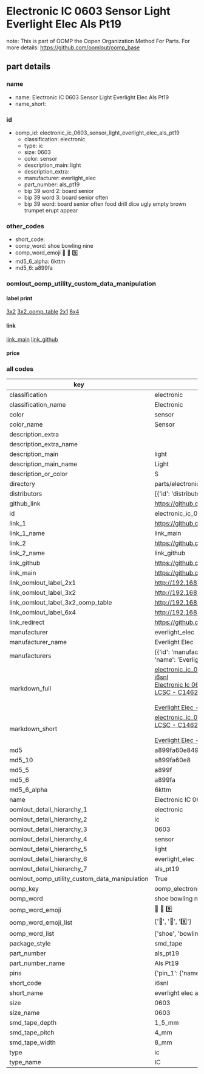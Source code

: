 # Electronic IC 0603 Sensor Light Everlight Elec Als Pt19  

note: This is part of OOMP the Oopen Organization Method For Parts. For more details: https://github.com/oomlout/oomp_base

##  part details
  







### name
* name: Electronic IC 0603 Sensor Light Everlight Elec Als Pt19
* name_short: 
### id
* oomp_id: electronic_ic_0603_sensor_light_everlight_elec_als_pt19
  * classification: electronic
  * type: ic
  * size: 0603
  * color: sensor
  * description_main: light
  * description_extra: 
  * manufacturer: everlight_elec
  * part_number: als_pt19
  * bip 39 word 2: board senior
  * bip 39 word 3: board senior often
  * bip 39 word: board senior often food drill dice ugly empty brown trumpet erupt appear

### other_codes
* short_code: 
* oomp_word: shoe bowling nine
* oomp_word_emoji :shoe: :bowling: :nine:
* md5_6_alpha: 6kttm
* md5_6: a899fa






### oomlout_oomp_utility_custom_data_manipulation
#### label print
[3x2](http://192.168.1.245:1112/?label=oomp%206kttm)
[3x2_oomp_table](http://192.168.1.108:1112/?label=oomp%206kttm)
[2x1](http://192.168.1.242:1112/?label=oomp%206kttm)
[6x4](http://192.168.1.55:1112/?label=oomp%206kttm)    

#### link

[link_main](https://github.com/oomlout/oomlout_oomp_version_1_messy/tree/main/parts/electronic_ic_0603_sensor_light_everlight_elec_als_pt19) [link_github](https://github.com/oomlout/oomlout_oomp_version_1_messy/tree/main/parts/electronic_ic_0603_sensor_light_everlight_elec_als_pt19)                             

#### price







### all codes 
| key | value |  
| --- | --- |  
| classification | electronic |  
| classification_name | Electronic |  
| color | sensor |  
| color_name | Sensor |  
| description_extra |  |  
| description_extra_name |  |  
| description_main | light |  
| description_main_name | Light |  
| description_or_color | S  |  
| directory | parts/electronic_ic_0603_sensor_light_everlight_elec_als_pt19 |  
| distributors | [{'id': 'distributor_lcsc', 'link': 'https://lcsc.com/product-detail/C146233.html', 'name': 'LCSC', 'part_number': 'C146233'}] |  
| github_link | https://github.com/oomlout/oomlout_oomp_part_src/tree/main/parts/electronic_ic_0603_sensor_light_everlight_elec_als_pt19 |  
| id | electronic_ic_0603_sensor_light_everlight_elec_als_pt19 |  
| link_1 | https://github.com/oomlout/oomlout_oomp_version_1_messy/tree/main/parts/electronic_ic_0603_sensor_light_everlight_elec_als_pt19 |  
| link_1_name | link_main |  
| link_2 | https://github.com/oomlout/oomlout_oomp_version_1_messy/tree/main/parts/electronic_ic_0603_sensor_light_everlight_elec_als_pt19 |  
| link_2_name | link_github |  
| link_github | https://github.com/oomlout/oomlout_oomp_version_1_messy/tree/main/parts/electronic_ic_0603_sensor_light_everlight_elec_als_pt19 |  
| link_main | https://github.com/oomlout/oomlout_oomp_version_1_messy/tree/main/parts/electronic_ic_0603_sensor_light_everlight_elec_als_pt19 |  
| link_oomlout_label_2x1 | http://192.168.1.242:1112/?label=oomp%206kttm |  
| link_oomlout_label_3x2 | http://192.168.1.245:1112/?label=oomp%206kttm |  
| link_oomlout_label_3x2_oomp_table | http://192.168.1.108:1112/?label=oomp%206kttm |  
| link_oomlout_label_6x4 | http://192.168.1.55:1112/?label=oomp%206kttm |  
| link_redirect | https://github.com/oomlout/oomlout_oomp_version_1_messy/tree/main/parts/electronic_ic_0603_sensor_light_everlight_elec_als_pt19 |  
| manufacturer | everlight_elec |  
| manufacturer_name | Everlight Elec |  
| manufacturers | [{'id': 'manufacturer_everlight_elec', 'link': 'https://everlighteurope.com/ambient-light-sensors/7/ALSPT19315CL177TR8.html', 'name': 'Everlight Elec', 'part_number': 'ALS-PT19-315C/L177/TR8'}] |  
| markdown_full | [electronic_ic_0603_sensor_light_everlight_elec_als_pt19](none)<br>[i6snl](none)<br>[Electronic Ic 0603 Sensor Light Everlight Elec Als Pt19](none)<br>[LCSC - C146233<br>](https://lcsc.com/product-detail/C146233.html)<br>[Everlight Elec - ALS-PT19-315C/L177/TR8](https://everlighteurope.com/ambient-light-sensors/7/ALSPT19315CL177TR8.html) [(L)  ](https://www.lcsc.com/search?q=ALS-PT19-315C/L177/TR8)[(D)  ](https://www.digikey.com/en/products?keywords=ALS-PT19-315C/L177/TR8)[(M)  ](https://www.mouser.com/Search/Refine?Keyword=ALS-PT19-315C/L177/TR8)[(N)  ](https://www.newark.com/search?st=ALS-PT19-315C/L177/TR8)[(SZ)  ](https://so.szlcsc.com/global.html?k=ALS-PT19-315C/L177/TR8)<br> |  
| markdown_short | [electronic_ic_0603_sensor_light_everlight_elec_als_pt19](none)<br>[LCSC - C146233<br>](https://lcsc.com/product-detail/C146233.html)<br>[Everlight Elec - ALS-PT19-315C/L177/TR8](https://everlighteurope.com/ambient-light-sensors/7/ALSPT19315CL177TR8.html) |  
| md5 | a899fa60e8493d80f5a175ad3370e8c5 |  
| md5_10 | a899fa60e8 |  
| md5_5 | a899f |  
| md5_6 | a899fa |  
| md5_6_alpha | 6kttm |  
| name | Electronic IC 0603 Sensor Light Everlight Elec Als Pt19 |  
| oomlout_detail_hierarchy_1 | electronic |  
| oomlout_detail_hierarchy_2 | ic |  
| oomlout_detail_hierarchy_3 | 0603 |  
| oomlout_detail_hierarchy_4 | sensor |  
| oomlout_detail_hierarchy_5 | light |  
| oomlout_detail_hierarchy_6 | everlight_elec |  
| oomlout_detail_hierarchy_7 | als_pt19 |  
| oomlout_oomp_utility_custom_data_manipulation | True |  
| oomp_key | oomp_electronic_ic_0603_sensor_light_everlight_elec_als_pt19 |  
| oomp_word | shoe bowling nine |  
| oomp_word_emoji | :shoe: :bowling: :nine: |  
| oomp_word_emoji_list | [':shoe:', ':bowling:', ':nine:'] |  
| oomp_word_list | ['shoe', 'bowling', 'nine'] |  
| package_style | smd_tape |  
| part_number | als_pt19 |  
| part_number_name | Als Pt19 |  
| pins | {'pin_1': {'name': 'collector', 'number': '1', 'type': 'signal'}, 'pin_2': {'name': 'emitter', 'number': '2', 'type': 'signal'}} |  
| short_code | i6snl |  
| short_name | everlight elec als_pt19_315c_l177_tr8 |  
| size | 0603 |  
| size_name | 0603 |  
| smd_tape_depth | 1_5_mm |  
| smd_tape_pitch | 4_mm |  
| smd_tape_width | 8_mm |  
| type | ic |  
| type_name | IC |  
